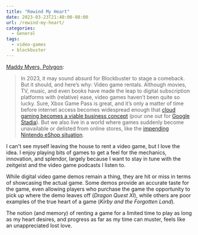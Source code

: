 ```yaml
---
title: "Rewind My Heart"
date: 2023-03-23T21:40:00-08:00
url: /rewind-my-heart/
categories:
  - General
tags:
  - video-games
  - blockbuster
---
```


[Maddy Myers, Polygon](https://www.polygon.com/23654120/blockbuster-video-comeback-news-website-update):

> In 2023, it may sound absurd for Blockbuster to stage a comeback. But it should, and here’s why: Video game rentals. Although movies, TV, music, and even books have made the leap to digital subscription platforms with (relative) ease, video games haven’t been quite so lucky. Sure, Xbox Game Pass is great, and it’s only a matter of time before internet access becomes widespread enough that [cloud gaming becomes a viable business concept](https://www.polygon.com/features/2020/10/15/21499273/cloud-gaming-history-onlive-stadia-google) (pour one out for [Google Stadia](https://www.polygon.com/23378721/google-stadia-shutting-down)). But we also live in a world where games suddenly become unavailable or delisted from online stores, like the [impending Nintendo eShop situation](https://www.polygon.com/guides/23637492/wii-u-3ds-eshop-closing-date-how-to-buy-digital-games).

I can't see myself leaving the house to rent a video game, but I love the idea. I enjoy playing bits of games to get a feel for the mechanics, innovation, and splendor, largely because I want to stay in tune with the zeitgeist and the video game podcasts I listen to.

While digital video game demos remain a thing, they are hit or miss in terms of showcasing the actual game. Some demos provide an accurate taste for the game, even allowing players who purchase the game the opportunity to pick up where the demo leaves off (_Dragon Quest XI_), while others are poor examples of the true heart of a game (_Kirby and the Forgotten Land_).

The notion (and memory) of renting a game for a limited time to play as long as my heart desires, and progress as far as my time can muster, feels like an unappreciated lost love.
